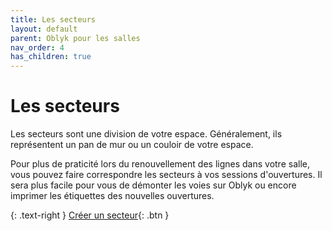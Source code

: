 ```yaml
---
title: Les secteurs
layout: default
parent: Oblyk pour les salles
nav_order: 4
has_children: true
---
```


# Les secteurs

Les secteurs sont une division de votre espace. Généralement, ils représentent un pan de mur ou un couloir de votre espace.

Pour plus de praticité lors du renouvellement des lignes dans votre salle, vous pouvez faire correspondre les secteurs à vos sessions d'ouvertures.
Il sera plus facile pour vous de démonter les voies sur Oblyk ou encore imprimer les étiquettes des nouvelles ouvertures.

{: .text-right }
[Créer un secteur](creer-un-secteur){: .btn }
